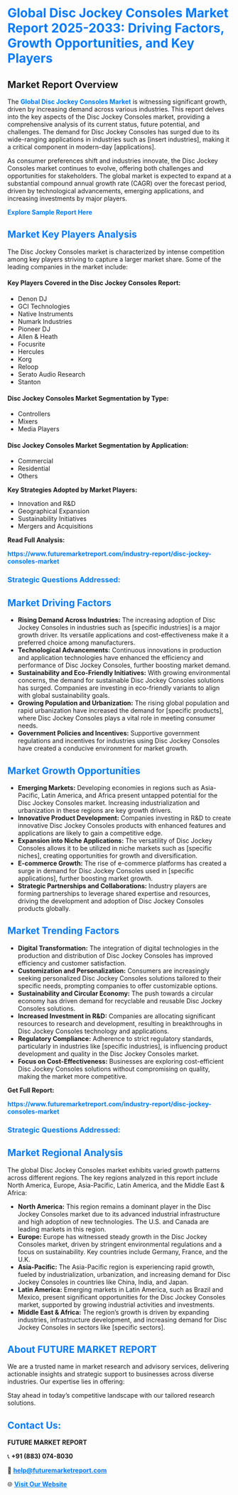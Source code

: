 <h1 style="color: #007BFF;">Global Disc Jockey Consoles Market Report 2025-2033: Driving Factors, Growth Opportunities, and Key Players</h1>

<section id="overview">
<h2>Market Report Overview</h2>
<p>The <a href="https://www.futuremarketreport.com/industry-report/disc-jockey-consoles-market" style="color: #007BFF; text-decoration: none;"><strong>Global Disc Jockey Consoles Market</strong></a> is witnessing significant growth, driven by increasing demand across various industries. This report delves into the key aspects of the Disc Jockey Consoles market, providing a comprehensive analysis of its current status, future potential, and challenges. The demand for Disc Jockey Consoles has surged due to its wide-ranging applications in industries such as [insert industries], making it a critical component in modern-day [applications].</p>
<p>As consumer preferences shift and industries innovate, the Disc Jockey Consoles market continues to evolve, offering both challenges and opportunities for stakeholders. The global market is expected to expand at a substantial compound annual growth rate (CAGR) over the forecast period, driven by technological advancements, emerging applications, and increasing investments by major players.</p>
</section>

<section id="overview">
<p><a href="https://www.futuremarketreport.com/request-sample/reportId=108969" style="color: #007BFF; text-decoration: none;"><strong>Explore Sample Report Here</strong></a></p>
</section>

<section id="key-players">
<h2 style="color: #007BFF;">Market Key Players Analysis</h2>
<p>The Disc Jockey Consoles market is characterized by intense competition among key players striving to capture a larger market share. Some of the leading companies in the market include:</p>
<h4>Key Players Covered in the Disc Jockey Consoles Report:</h4>
<ul><li>Denon DJ</li><li>GCI Technologies</li><li>Native Instruments</li><li>Numark Industries</li><li>Pioneer DJ</li><li>Allen &amp; Heath</li><li>Focusrite</li><li>Hercules</li><li>Korg</li><li>Reloop</li><li>Serato Audio Research</li><li>Stanton</li></ul>
<h4>Disc Jockey Consoles Market Segmentation by Type:</h4>
<ul><li>Controllers</li><li>Mixers</li><li>Media Players</li></ul>

<h4>Disc Jockey Consoles Market Segmentation by Application:</h4>
<ul><li>Commercial</li><li>Residential</li><li>Others</li></ul>
<p><strong>Key Strategies Adopted by Market Players:</strong></p>
<ul>
<li>Innovation and R&D</li>
<li>Geographical Expansion</li>
<li>Sustainability Initiatives</li>
<li>Mergers and Acquisitions</li>
</ul>
</section>

<section>
<p><strong>Read Full Analysis: </strong></p><a href="https://www.futuremarketreport.com/industry-report/disc-jockey-consoles-market" style="color: #007BFF; text-decoration: none;"><strong>https://www.futuremarketreport.com/industry-report/disc-jockey-consoles-market</strong></a>
<h3 style="color: #007BFF;">Strategic Questions Addressed:</h3>
</section>

<section id="driving-factors">
<h2 style="color: #007BFF;">Market Driving Factors</h2>
<ul>
<li><strong>Rising Demand Across Industries:</strong> The increasing adoption of Disc Jockey Consoles in industries such as [specific industries] is a major growth driver. Its versatile applications and cost-effectiveness make it a preferred choice among manufacturers.</li>
<li><strong>Technological Advancements:</strong> Continuous innovations in production and application technologies have enhanced the efficiency and performance of Disc Jockey Consoles, further boosting market demand.</li>
<li><strong>Sustainability and Eco-Friendly Initiatives:</strong> With growing environmental concerns, the demand for sustainable Disc Jockey Consoles solutions has surged. Companies are investing in eco-friendly variants to align with global sustainability goals.</li>
<li><strong>Growing Population and Urbanization:</strong> The rising global population and rapid urbanization have increased the demand for [specific products], where Disc Jockey Consoles plays a vital role in meeting consumer needs.</li>
<li><strong>Government Policies and Incentives:</strong> Supportive government regulations and incentives for industries using Disc Jockey Consoles have created a conducive environment for market growth.</li>
</ul>
</section>

<section id="growth-opportunities">
<h2 style="color: #007BFF;">Market Growth Opportunities</h2>
<ul>
<li><strong>Emerging Markets:</strong> Developing economies in regions such as Asia-Pacific, Latin America, and Africa present untapped potential for the Disc Jockey Consoles market. Increasing industrialization and urbanization in these regions are key growth drivers.</li>
<li><strong>Innovative Product Development:</strong> Companies investing in R&D to create innovative Disc Jockey Consoles products with enhanced features and applications are likely to gain a competitive edge.</li>
<li><strong>Expansion into Niche Applications:</strong> The versatility of Disc Jockey Consoles allows it to be utilized in niche markets such as [specific niches], creating opportunities for growth and diversification.</li>
<li><strong>E-commerce Growth:</strong> The rise of e-commerce platforms has created a surge in demand for Disc Jockey Consoles used in [specific applications], further boosting market growth.</li>
<li><strong>Strategic Partnerships and Collaborations:</strong> Industry players are forming partnerships to leverage shared expertise and resources, driving the development and adoption of Disc Jockey Consoles products globally.</li>
</ul>
</section>

<section id="trending-factors">
<h2 style="color: #007BFF;">Market Trending Factors</h2>
<ul>
<li><strong>Digital Transformation:</strong> The integration of digital technologies in the production and distribution of Disc Jockey Consoles has improved efficiency and customer satisfaction.</li>
<li><strong>Customization and Personalization:</strong> Consumers are increasingly seeking personalized Disc Jockey Consoles solutions tailored to their specific needs, prompting companies to offer customizable options.</li>
<li><strong>Sustainability and Circular Economy:</strong> The push towards a circular economy has driven demand for recyclable and reusable Disc Jockey Consoles solutions.</li>
<li><strong>Increased Investment in R&D:</strong> Companies are allocating significant resources to research and development, resulting in breakthroughs in Disc Jockey Consoles technology and applications.</li>
<li><strong>Regulatory Compliance:</strong> Adherence to strict regulatory standards, particularly in industries like [specific industries], is influencing product development and quality in the Disc Jockey Consoles market.</li>
<li><strong>Focus on Cost-Effectiveness:</strong> Businesses are exploring cost-efficient Disc Jockey Consoles solutions without compromising on quality, making the market more competitive.</li>
</ul>
</section>

<section>
<p><strong>Get Full Report: </strong></p><a href="https://www.futuremarketreport.com/industry-report/disc-jockey-consoles-market" style="color: #007BFF; text-decoration: none;"><strong>https://www.futuremarketreport.com/industry-report/disc-jockey-consoles-market</strong></a>
<h3 style="color: #007BFF;">Strategic Questions Addressed:</h3>
</section>


<section id="regional-analysis">
<h2 style="color: #007BFF;">Market Regional Analysis</h2>
<p>The global Disc Jockey Consoles market exhibits varied growth patterns across different regions. The key regions analyzed in this report include North America, Europe, Asia-Pacific, Latin America, and the Middle East & Africa:</p>
<ul>
<li><strong>North America:</strong> This region remains a dominant player in the Disc Jockey Consoles market due to its advanced industrial infrastructure and high adoption of new technologies. The U.S. and Canada are leading markets in this region.</li>
<li><strong>Europe:</strong> Europe has witnessed steady growth in the Disc Jockey Consoles market, driven by stringent environmental regulations and a focus on sustainability. Key countries include Germany, France, and the U.K.</li>
<li><strong>Asia-Pacific:</strong> The Asia-Pacific region is experiencing rapid growth, fueled by industrialization, urbanization, and increasing demand for Disc Jockey Consoles in countries like China, India, and Japan.</li>
<li><strong>Latin America:</strong> Emerging markets in Latin America, such as Brazil and Mexico, present significant opportunities for the Disc Jockey Consoles market, supported by growing industrial activities and investments.</li>
<li><strong>Middle East & Africa:</strong> The region’s growth is driven by expanding industries, infrastructure development, and increasing demand for Disc Jockey Consoles in sectors like [specific sectors].</li>
</ul>
</section>

<footer>
<h2 style="color: #007BFF;">About FUTURE MARKET REPORT</h2>
<p>We are a trusted name in market research and advisory services, delivering actionable insights and strategic support to businesses across diverse industries. Our expertise lies in offering:</p>

<p>Stay ahead in today’s competitive landscape with our tailored research solutions.</p>

<h2 style="color: #007BFF;">Contact Us:</h2>
<p><strong>FUTURE MARKET REPORT</strong></p>
<p>📞 <strong>+91 (883) 074-8030</strong></p>
<p>📧 <strong><a href="mailto:help@futuremarketreport.com" style="color: #007BFF;">help@futuremarketreport.com</a></strong></p>
<p>🌐 <strong><a href="https://www.futuremarketreport.com/" style="color: #007BFF;">Visit Our Website</a></strong></p>
</footer>